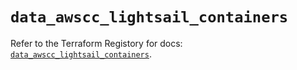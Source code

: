 # `data_awscc_lightsail_containers`

Refer to the Terraform Registory for docs: [`data_awscc_lightsail_containers`](https://registry.terraform.io/providers/hashicorp/awscc/0.70.0/docs/data-sources/lightsail_containers).
